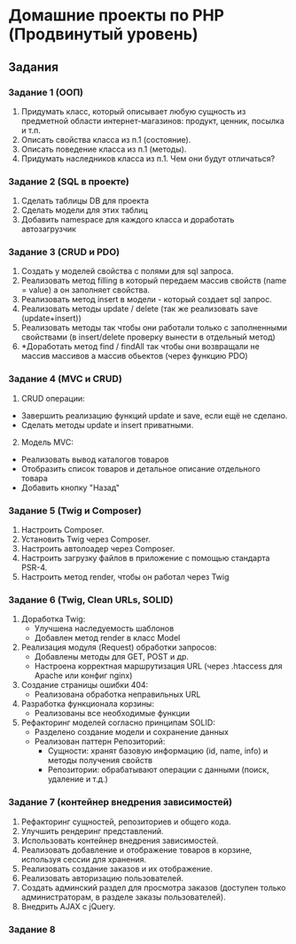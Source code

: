 # Домашние проекты по PHP (Продвинутый уровень)
## Задания 
### Задание 1 (ООП)
1. Придумать класс, который описывает любую сущность из предметной области интернет-магазинов: продукт, ценник, посылка и т.п.
2. Описать свойства класса из п.1 (состояние).
3. Описать поведение класса из п.1 (методы).
4. Придумать наследников класса из п.1. Чем они будут отличаться?

### Задание 2 (SQL в проекте)
1. Сделать таблицы DB для проекта
2. Сделать модели для этих таблиц
3. Добавить namespace для каждого класса и доработать автозагрузчик

### Задание 3 (CRUD и PDO)
1. Создать у моделей свойства с полями для sql запроса.
2. Реализовать метод filling в который передаем массив свойств (name = value) а он заполняет свойства.
3. Реализовать метод insert в модели - который создает sql запрос.
4. Реализовать методы update / delete  (так же реализовать save (update+insert))
5. Реализовать методы так чтобы они работали только с заполненными свойствами (в insert/delete проверку вынести в отдельный метод) 
6. *Доработать метод find / findAll так чтобы они возвращали не массив массивов а массив обьектов (через функцию PDO)

### Задание 4 (MVC и CRUD)
1. CRUD операции:
- Завершить реализацию функций update и save, если ещё не сделано.
- Сделать методы update и insert приватными.
2. Модель MVC:
- Реализовать вывод каталогов товаров
- Отобразить список товаров и детальное описание отдельного товара
- Добавить кнопку "Назад"

### Задание 5 (Twig и Composer)
1. Настроить Composer.
2. Установить Twig через Composer.
3. Настроить автолоадер через Composer.
4. Настроить загрузку файлов в приложение с помощью стандарта PSR-4.
5. Настроить метод render, чтобы он работал через Twig

### Задание 6 (Twig, Clean URLs, SOLID)
1. Доработка Twig:
   - Улучшена наследуемость шаблонов
   - Добавлен метод render в класс Model
2. Реализация модуля (Request) обработки запросов:
   - Добавлены методы для GET, POST и др.
   - Настроена корректная маршрутизация URL
     (через .htaccess для Apache или конфиг nginx)
3. Создание страницы ошибки 404:
   - Реализована обработка неправильных URL
4. Разработка функционала корзины:
   - Реализованы все необходимые функции
5. Рефакторинг моделей согласно принципам SOLID:
   - Разделено создание модели и сохранение данных
   - Реализован паттерн Репозиторий:
     * Сущности: хранят базовую информацию (id, name, info)
       и методы получения свойств
     * Репозитории: обрабатывают операции с данными
       (поиск, удаление и т.д.)
### Задание 7 (контейнер внедрения зависимостей)
1. Рефакторинг сущностей, репозиториев и общего кода.
2. Улучшить рендеринг представлений.
3. Использовать контейнер внедрения зависимостей.
4. Реализовать добавление и отображение товаров в корзине, используя сессии для хранения.
5. Реализовать создание заказов и их отображение.
6. Реализовать авторизацию пользователей.
7. Создать админский раздел для просмотра заказов (доступен только администраторам, в разделе заказы пользователей).
8. Внедрить AJAX с jQuery.
### Задание 8
